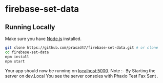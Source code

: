 # firebase-set-data


## Running Locally

Make sure you have [Node.js](http://nodejs.org/) installed.

```sh
git clone https://github.com/prasad47/firebase-set-data.git # or clone your own fork
cd firebase-set-data
npm install
npm start
```

Your app should now be running on [localhost:5000](http://localhost:5000/).
Note :-  By Starting the server on dev.Local You see the server consoles with Phaxio Test Fax Sent .


 
